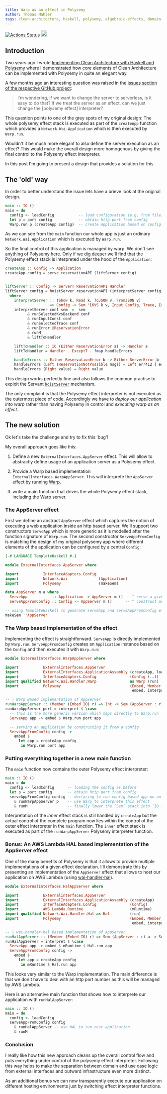 ```yaml
---
title: Warp as an effect in Polysemy
author: Thomas Mahler
tags: clean-architecture, haskell, polysemy, algebraic-effects, domain-driven-design, ports-and-adapters, hexagonal-architecture, onion-architecture, servant, warp, io-monad, testability, architecture, algebraic, polysemy-library, polysemy-effects
---
```



[![Actions Status](https://github.com/thma/PolysemyCleanArchitecture/workflows/Haskell%20CI/badge.svg)](https://github.com/thma/PolysemyCleanArchitecture/actions)
<a href="https://github.com/thma/PolysemyCleanArchitecture"><img src="https://thma.github.io/img/forkme.png" height="20" ></a>

## Introduction

Two years ago I wrote [Implementing Clean Architecture with Haskell and Polysemy](https://thma.github.io/posts/2020-05-29-polysemy-clean-architecture.html) where I demonstrated how core elements of Clean Architecture can be implemented with Polysemy in quite an elegant way.

A few months ago an interesting question was raised in the [issues section of the respective GitHub project](https://github.com/thma/PolysemyCleanArchitecture/issues/2):

> I'm wondering, if we want to change the server to serverless, is it easy to do that? 
> If we treat the server as an effect, can we just change the [polysemy effect] interpreter?

This question points to one of the grey spots of my original design: The whole polysemy effect stack is executed as part of the `createApp` function which provides a `Network.Wai.Application` which is then executed by `Warp.run`.

Wouldn't it be much more elegant to also define the server execution as an effect? This would make the overall design more homogenous by giving the final control to the Polysemy effect interpreter. 

In this post I'm going to present a design that provides a solution for this.

## The 'old' way

In order to better understand the issue lets have a brieve look at the original design.

```haskell
main :: IO ()
main = do
  config <- loadConfig           -- load configuration (e.g. from file)
  let p = port config            -- obtain http port from config
  Warp.run p (createApp config)  -- create Application based on config and run it
```

As we can see from the `main` function our whole app is just an ordinary `Network.Wai.Application` which is executed by `Warp.run`.

So the final control of this application is managed by warp. We don't see anything of Polysemy here. Only if we dig deeper we'll find that the Polysemy effect stack is interpreted under the hood of the `Application`:

```haskell
createApp :: Config -> Application
createApp config = serve reservationAPI (liftServer config)


liftServer :: Config -> ServerT ReservationAPI Handler
liftServer config = hoistServer reservationAPI (interpretServer config) reservationServer
  where
    interpretServer :: (Show k, Read k, ToJSON v, FromJSON v)
                    => Config -> Sem '[KVS k v, Input Config, Trace, Error ReservationError, Embed IO] a -> Handler a
    interpretServer conf sem  =  sem
          & runSelectedKvsBackend conf
          & runInputConst conf
          & runSelectedTrace conf
          & runError @ReservationError
          & runM
          & liftToHandler

    liftToHandler :: IO (Either ReservationError a) -> Handler a
    liftToHandler = Handler . ExceptT . fmap handleErrors

    handleErrors :: Either ReservationError b -> Either ServerError b
    handleErrors (Left (ReservationNotPossible msg)) = Left err412 { errBody = pack msg}
    handleErrors (Right value) = Right value
```

This design works perfectly fine and also follows the common practise to exploit the Servant [`hoistServer`](https://hackage.haskell.org/package/servant-server-0.19.1/docs/Servant-Server.html#v:hoistServer) mechanism.

The only complaint is that the Polysemy effect interpreter is not executed as the outermost piece of code. Accordingly we have to *deploy our application into warp* rather than having Polysemy in control and *executing warp as an effect*.


## The new solution

Ok let's take the challenge and try to fix this 'bug'!

My overall approach goes like this:

1. Define a new `ExternalInterfaces.AppServer` effect. This will allow to abstractly define
   usage of an application server as a Polysemy effect.

2. Provide a Warp based implementation `ExternalInterfaces.WarpAppServer`.
   This will interprete the `AppServer` effect by running [Warp](http://www.aosabook.org/en/posa/warp.html).

3. write a main function that drives the whole Polysemy effect stack, including the Warp server. 
   
### The AppServer effect

First we define an abstract `AppServer` effect which captures the notion of executing a web application inside an http based server.
We'll support two constructors `ServeApp` which is more generic as it is modelled after the function signature of `Warp.run`.
The second constructor `ServeAppFromConfig` is matching the design of my original polysemy app where different elements of the application 
can be configured by a central `Config`:

```haskell
{-# LANGUAGE TemplateHaskell #-}

module ExternalInterfaces.AppServer where

import           InterfaceAdapters.Config
import           Network.Wai              (Application)
import           Polysemy                 (makeSem)

data AppServer m a where
  ServeApp           :: Application -> AppServer m () -- ^ serve a given application on a port
  ServeAppFromConfig :: Config -> AppServer m ()      -- ^ construct an application from a configuration and serve it

-- using TemplateHaskell to generate serveApp and serveAppFromConfig effect functions
makeSem ''AppServer
```

### The Warp based implementation of the effect

Implementing the effect is straightforward. `ServeApp` is directly implemented by `Warp.run`.
`ServeAppFromConfig` creates an `Application` instance based on the `Config` and then executes it with `Warp.run`:

```haskell
module ExternalInterfaces.WarpAppServer where

import           ExternalInterfaces.AppServer
import           ExternalInterfaces.ApplicationAssembly (createApp, loadConfig)
import           InterfaceAdapters.Config               (Config (..))
import qualified Network.Wai.Handler.Warp               as Warp (run)
import           Polysemy                               (Embed, Member, Sem,
                                                         embed, interpret, runM)

-- | Warp Based implementation of AppServer
runWarpAppServer :: (Member (Embed IO) r) => Int -> Sem (AppServer : r) a -> Sem r a
runWarpAppServer port = interpret $ \case
  -- this is the more generic version which maps directly to Warp.run
  ServeApp app -> embed $ Warp.run port app

  -- serving an application by constructing it from a config
  ServeAppFromConfig config ->
    embed $
      let app = createApp config
       in Warp.run port app
```

### Putting everything together in a new main function

The `main` function now contains the outer Polysemy effect interpreter:

```haskell
main :: IO ()
main = do
  config <- loadConfig      -- loading the config as before
  let p = port config       -- obtain http port from config
  serveAppFromConfig config -- declaring to run config based app on an AppServer
    & runWarpAppServer p    -- use Warp to interprete this effect
    & runM                  -- finally lower the `Sem` stack into `IO ()`
```

Interpretation of the *inner* effect stack is still handled by `createApp` but the actual control of the complete program now lies within the control of the outer effect interpreter in the `main` function. The `inner` effect stack is executed as part of the `runWarpAppServer` Polysemy interpreter function.

### Bonus: An AWS Lambda HAL based implementation of the AppServer effect

One of the many benefits of Polysemy is that it allows to provide multiple implementations of a given effect declaration.
I'll demonstrate this by presenting an implementation of the `AppServer` effect that allows to host our application on AWS Lambda (using [wai-handler-hal](https://github.com/bellroy/wai-handler-hal)).

```haskell
module ExternalInterfaces.HalAppServer where

import           ExternalInterfaces.AppServer
import           ExternalInterfaces.ApplicationAssembly (createApp)
import           InterfaceAdapters.Config               (Config)
import           AWS.Lambda.Runtime                     (mRuntime)
import qualified Network.Wai.Handler.Hal as Hal         (run)
import           Polysemy                               (Embed, Member, Sem,
                                                         embed, interpret, runM)

-- | wai-handler-hal Based implementation of AppServer
runHalAppServer :: (Member (Embed IO) r) => Sem (AppServer : r) a -> Sem r a
runHalAppServer = interpret $ \case
  ServeApp app -> embed $ mRuntime $ Hal.run app
  ServeAppFromConfig config ->
    embed $
      let app = createApp config
       in mRuntime $ Hal.run app
```

This looks very similar to the Warp implementation. The main difference is that we don't have to deal with an http port number as this will be managed by AWS Lambda.

Here is an alternative main function that shows how to interprete our application with `runHalAppServer`:

```haskell
main :: IO ()
main = do
  config <- loadConfig
  serveAppFromConfig config
    & runHalAppServer -- use HAL to run rest application
    & runM    
```


### Conclusion

I really like how this new approach cleans up the overall control flow and puts everything under control of the polysemy effect interpreter.
Following this way helps to make the separation between domain and use case logic from external interfaces and outward infrastructure even more distinct.

As an additional bonus we can now transparently execute our application on different hosting environments just by switching effect interpreter functions.
